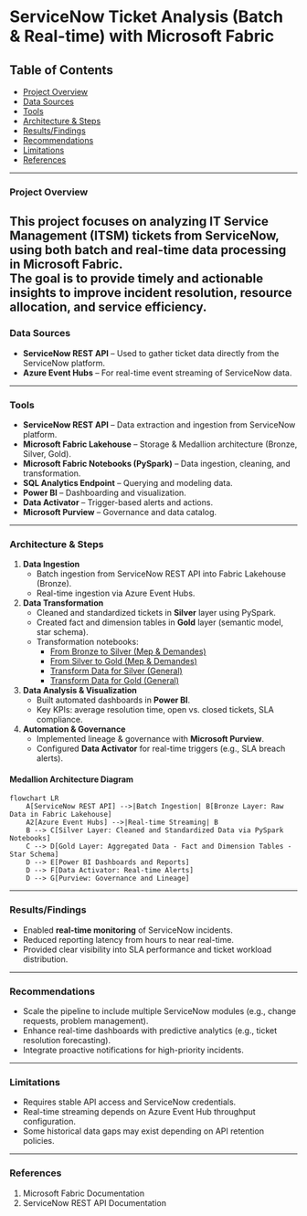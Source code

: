 # ServiceNow Ticket Analysis (Batch & Real-time) with Microsoft Fabric  
## Table of Contents  
- [Project Overview](#project-overview)  
- [Data Sources](#data-sources)  
- [Tools](#tools)  
- [Architecture & Steps](#architecture--steps)  
- [Results/Findings](#resultsfindings)  
- [Recommendations](#recommendations)  
- [Limitations](#limitations)  
- [References](#references)  
---
### Project Overview  
This project focuses on analyzing IT Service Management (ITSM) tickets from **ServiceNow**, using both **batch** and **real-time** data processing in **Microsoft Fabric**.  
The goal is to provide timely and actionable insights to improve incident resolution, resource allocation, and service efficiency.  
---
### Data Sources  
- **ServiceNow REST API** – Used to gather ticket data directly from the ServiceNow platform.  
- **Azure Event Hubs** – For real-time event streaming of ServiceNow data.  
---
### Tools 
- **ServiceNow REST API** – Data extraction and ingestion from ServiceNow platform.
- **Microsoft Fabric Lakehouse** – Storage & Medallion architecture (Bronze, Silver, Gold).  
- **Microsoft Fabric Notebooks (PySpark)** – Data ingestion, cleaning, and transformation.  
- **SQL Analytics Endpoint** – Querying and modeling data.  
- **Power BI** – Dashboarding and visualization.  
- **Data Activator** – Trigger-based alerts and actions.  
- **Microsoft Purview** – Governance and data catalog.  
---
### Architecture & Steps  
1. **Data Ingestion**  
   - Batch ingestion from ServiceNow REST API into Fabric Lakehouse (Bronze).  
   - Real-time ingestion via Azure Event Hubs.  
2. **Data Transformation**  
   - Cleaned and standardized tickets in **Silver** layer using PySpark.  
   - Created fact and dimension tables in **Gold** layer (semantic model, star schema).  
   - Transformation notebooks:  
     - [From Bronze to Silver (Mep & Demandes)](Mep&Demandes/From_Bronze_to_Silver[1].py)  
     - [From Silver to Gold (Mep & Demandes)](Mep&Demandes/transform_from_silver_to_gold[1].py)  
     - [Transform Data for Silver (General)](mon_dossier/Transform_data_for_silver[1].py)  
     - [Transform Data for Gold (General)](mon_dossier/Transform_data_for_gold_(1)[1].py)    
3. **Data Analysis & Visualization**  
   - Built automated dashboards in **Power BI**.  
   - Key KPIs: average resolution time, open vs. closed tickets, SLA compliance.  
4. **Automation & Governance**  
   - Implemented lineage & governance with **Microsoft Purview**.  
   - Configured **Data Activator** for real-time triggers (e.g., SLA breach alerts).  
#### Medallion Architecture Diagram  
```mermaid
flowchart LR
    A[ServiceNow REST API] -->|Batch Ingestion| B[Bronze Layer: Raw Data in Fabric Lakehouse]
    A2[Azure Event Hubs] -->|Real-time Streaming| B
    B --> C[Silver Layer: Cleaned and Standardized Data via PySpark Notebooks]
    C --> D[Gold Layer: Aggregated Data - Fact and Dimension Tables - Star Schema]
    D --> E[Power BI Dashboards and Reports]
    D --> F[Data Activator: Real-time Alerts]
    D --> G[Purview: Governance and Lineage]
```
---
### Results/Findings
* Enabled **real-time monitoring** of ServiceNow incidents.
* Reduced reporting latency from hours to near real-time.
* Provided clear visibility into SLA performance and ticket workload distribution.
---
### Recommendations
* Scale the pipeline to include multiple ServiceNow modules (e.g., change requests, problem management).
* Enhance real-time dashboards with predictive analytics (e.g., ticket resolution forecasting).
* Integrate proactive notifications for high-priority incidents.
---
### Limitations
* Requires stable API access and ServiceNow credentials.
* Real-time streaming depends on Azure Event Hub throughput configuration.
* Some historical data gaps may exist depending on API retention policies.
---
### References
1. Microsoft Fabric Documentation
2. ServiceNow REST API Documentation
